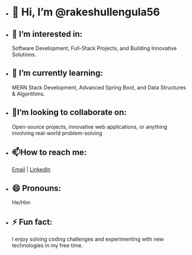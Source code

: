 - <h1>👋 Hi, I’m @rakeshullengula56</h1>
- <h2>👀 I’m interested in:</h2> Software Development, Full-Stack Projects, and Building Innovative Solutions.
- <h2>🌱 I’m currently learning:</h2> MERN Stack Development, Advanced Spring Boot, and Data Structures & Algorithms.
- <h2>💞️I’m looking to collaborate on:</h2> Open-source projects, innovative web applications, or anything involving real-world problem-solving
- <h2>📫How to reach me:</h2> <a href="mailto:ramullengularakesh@gmail.com">Email</a> | <a href="https://www.linkedin.com/in/rakesh-ullengula-1b92612b2/">LinkedIn</a> 
- <h2>😄 Pronouns:</h2> He/Him
- <h2>⚡ Fun fact:</h2> I enjoy solving coding challenges and experimenting with new technologies in my free time.

<!---
rakeshullengula56/rakeshullengula56 is a ✨ special ✨ repository because its `README.md` (this file) appears on your GitHub profile.
You can click the Preview link to take a look at your changes.
--->
